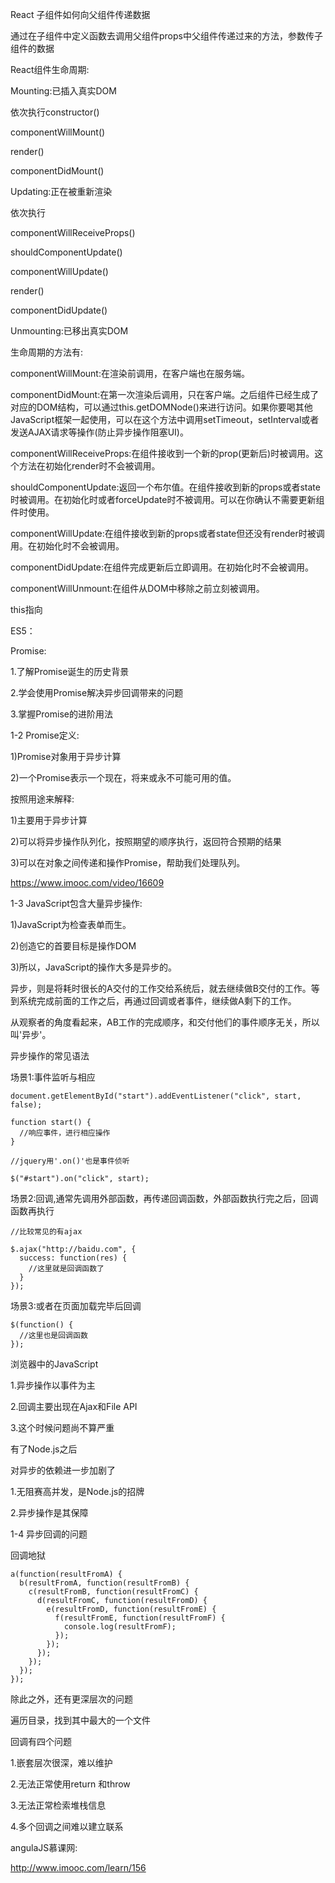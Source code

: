 React 子组件如何向父组件传递数据

通过在子组件中定义函数去调用父组件props中父组件传递过来的方法，参数传子组件的数据

React组件生命周期:

Mounting:已插入真实DOM

依次执行constructor()

componentWillMount()

render()

componentDidMount()

Updating:正在被重新渲染

依次执行

componentWillReceiveProps()

shouldComponentUpdate()

componentWillUpdate()

render()

componentDidUpdate()

Unmounting:已移出真实DOM

生命周期的方法有:

componentWillMount:在渲染前调用，在客户端也在服务端。

componentDidMount:在第一次渲染后调用，只在客户端。之后组件已经生成了对应的DOM结构，可以通过this.getDOMNode()来进行访问。如果你要喝其他JavaScript框架一起使用，可以在这个方法中调用setTimeout，setInterval或者发送AJAX请求等操作(防止异步操作阻塞UI)。

componentWillReceiveProps:在组件接收到一个新的prop(更新后)时被调用。这个方法在初始化render时不会被调用。

shouldComponentUpdate:返回一个布尔值。在组件接收到新的props或者state时被调用。在初始化时或者forceUpdate时不被调用。可以在你确认不需要更新组件时使用。

componentWillUpdate:在组件接收到新的props或者state但还没有render时被调用。在初始化时不会被调用。

componentDidUpdate:在组件完成更新后立即调用。在初始化时不会被调用。

componentWillUnmount:在组件从DOM中移除之前立刻被调用。


this指向

ES5：

Promise:

1.了解Promise诞生的历史背景

2.学会使用Promise解决异步回调带来的问题

3.掌握Promise的进阶用法

1-2  Promise定义:

1)Promise对象用于异步计算

2)一个Promise表示一个现在，将来或永不可能可用的值。

按照用途来解释:

1)主要用于异步计算

2)可以将异步操作队列化，按照期望的顺序执行，返回符合预期的结果

3)可以在对象之间传递和操作Promise，帮助我们处理队列。

https://www.imooc.com/video/16609

1-3  JavaScript包含大量异步操作:

1)JavaScript为检查表单而生。

2)创造它的首要目标是操作DOM

3)所以，JavaScript的操作大多是异步的。

异步，则是将耗时很长的A交付的工作交给系统后，就去继续做B交付的工作。等到系统完成前面的工作之后，再通过回调或者事件，继续做A剩下的工作。

从观察者的角度看起来，AB工作的完成顺序，和交付他们的事件顺序无关，所以叫'异步'。

异步操作的常见语法

场景1:事件监听与相应

	document.getElementById("start").addEventListener("click", start, false);
	
	function start() {
	  //响应事件，进行相应操作
	}
	
	//jquery用'.on()'也是事件侦听
	
	$("#start").on("click", start);




场景2:回调,通常先调用外部函数，再传递回调函数，外部函数执行完之后，回调函数再执行

	//比较常见的有ajax
	
	$.ajax("http://baidu.com", {
	  success: function(res) {
	    //这里就是回调函数了
	  }
	});
	
场景3:或者在页面加载完毕后回调
	
	$(function() {
	  //这里也是回调函数
	});


浏览器中的JavaScript

1.异步操作以事件为主

2.回调主要出现在Ajax和File API

3.这个时候问题尚不算严重


有了Node.js之后

对异步的依赖进一步加剧了

1.无阻赛高并发，是Node.js的招牌

2.异步操作是其保障

1-4  异步回调的问题

回调地狱

	a(function(resultFromA) {
	  b(resultFromA, function(resultFromB) {
	    c(resultFromB, function(resultFromC) {
	      d(resultFromC, function(resultFromD) {
	        e(resultFromD, function(resultFromE) {
	          f(resultFromE, function(resultFromF) {
	            console.log(resultFromF);
	          });
	        });
	      });
	    });
	  });
	});

除此之外，还有更深层次的问题

遍历目录，找到其中最大的一个文件


回调有四个问题

1.嵌套层次很深，难以维护

2.无法正常使用return 和throw

3.无法正常检索堆栈信息

4.多个回调之间难以建立联系

angulaJS慕课网:

http://www.imooc.com/learn/156